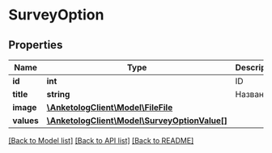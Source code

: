 # SurveyOption

## Properties
Name | Type | Description | Notes
------------ | ------------- | ------------- | -------------
**id** | **int** | ID | 
**title** | **string** | Название | 
**image** | [**\AnketologClient\Model\FileFile**](FileFile.md) |  | 
**values** | [**\AnketologClient\Model\SurveyOptionValue[]**](SurveyOptionValue.md) |  | 

[[Back to Model list]](../README.md#documentation-for-models) [[Back to API list]](../README.md#documentation-for-api-endpoints) [[Back to README]](../README.md)


